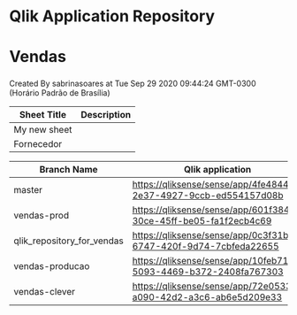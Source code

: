# Qlik Application Repository 
# Vendas
### 
Created By sabrinasoares at Tue Sep 29 2020 09:44:24 GMT-0300 (Horário Padrão de Brasília)




Sheet Title | Description
------------ | -------------
My new sheet|
Fornecedor|



Branch Name|Qlik application
---|---
master|[https://qliksense/sense/app/4fe48443-2e37-4927-9ccb-ed554157d08b](https://qliksense/sense/app/4fe48443-2e37-4927-9ccb-ed554157d08b)
vendas-prod|[https://qliksense/sense/app/601f3845-30ce-45ff-be05-fa1f2ecb4c69](https://qliksense/sense/app/601f3845-30ce-45ff-be05-fa1f2ecb4c69)
qlik_repository_for_vendas|[https://qliksense/sense/app/0c3f31b2-6747-420f-9d74-7cbfeda22655](https://qliksense/sense/app/0c3f31b2-6747-420f-9d74-7cbfeda22655)
vendas-producao|[https://qliksense/sense/app/10feb71c-5093-4469-b372-2408fa767303](https://qliksense/sense/app/10feb71c-5093-4469-b372-2408fa767303)
vendas-clever|[https://qliksense/sense/app/72e05339-a090-42d2-a3c6-ab6e5d209e33](https://qliksense/sense/app/72e05339-a090-42d2-a3c6-ab6e5d209e33)